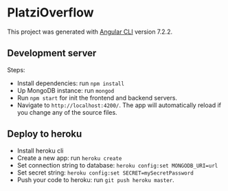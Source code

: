 # PlatziOverflow

This project was generated with [Angular CLI](https://github.com/angular/angular-cli) version 7.2.2.

## Development server

Steps:

- Install dependencies: run `npm install`
- Up MongoDB instance: run `mongod`
- Run `npm start` for init the frontend and backend servers. 
- Navigate to `http://localhost:4200/`. The app will automatically reload if you change any of the source files.

## Deploy to heroku

- Install heroku cli
- Create a new app: run `heroku create` 
- Set connection string to database: `heroku config:set MONGODB_URI=url`
- Set secret string: `heroku config:set SECRET=mySecretPassword`
- Push your code to heroku: run `git push heroku master`.